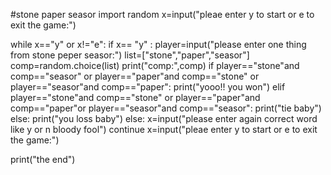 #stone paper seasor 
import random
x=input("pleae enter y to start or e to exit the game:")

while x=="y" or x!="e":
    if x== "y" :
        player=input("please enter one thing from stone peper seasor:")
        list=["stone","paper","seasor"]
        comp=random.choice(list)
        print("comp:",comp)
        if player=="stone"and comp=="seasor" or player=="paper"and comp=="stone" or player=="seasor"and comp=="paper":
            print("yooo!! you won")
        elif player=="stone"and comp=="stone" or player=="paper"and comp=="paper"or player=="seasor"and comp=="seasor":
            print("tie baby")
        else:
            print("you loss baby")
    else:
        x=input("please enter again correct word like y or n bloody fool")
        continue
    x=input("pleae enter y to start or e to exit the game:")
    
print("the end")
